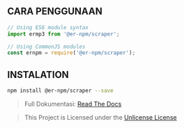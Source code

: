 ## CARA PENGGUNAAN
<!-- MARKDOWN-AUTO-DOCS:START (CODE:src=./install.js) -->
<!-- The below code snippet is automatically added from ./install.js -->
```js
// Using ES6 module syntax
import ermp3 from '@er-npm/scraper';

// Using CommonJS modules
const ernpm = require('@er-npm/scraper');
```
<!-- MARKDOWN-AUTO-DOCS:END -->

## INSTALATION

<!-- MARKDOWN-AUTO-DOCS:START (CODE:src=./instalation.sh) -->
<!-- The below code snippet is automatically added from ./instalation.sh -->

```sh
npm install @er-npm/scraper --save
```

<!-- MARKD
> This Project is Licensed under [GNU General Public License](https://github.com/ErRickow/ApiNyaEr/blob/Er/LICENSE)OWN-AUTO-DOCS:END -->

> Full Dokumentasi:
> [Read The Docs](http://er-npm.rtfd.io/)

> This Project is Licensed under the [Unlicense License](https://github.com/ErRickow/npm-yt/blob/master/license.txt)
